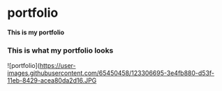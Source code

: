 # portfolio
**This is my portfolio**

### This is what my portfolio looks ###
![portfolio](https://user-images.githubusercontent.com/65450458/123306695-3e4fb880-d53f-11eb-8429-acea80da2d16.JPG

